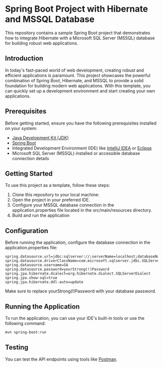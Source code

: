 # Spring Boot Project with Hibernate and MSSQL Database

This repository contains a sample Spring Boot project that demonstrates how to integrate Hibernate with a Microsoft SQL Server (MSSQL) database for building robust web applications.

## Introduction

In today's fast-paced world of web development, creating robust and efficient applications is paramount. This project showcases the powerful combination of Spring Boot, Hibernate, and MSSQL to provide a solid foundation for building modern web applications. With this template, you can quickly set up a development environment and start creating your own applications.

## Prerequisites

Before getting started, ensure you have the following prerequisites installed on your system:

- [Java Development Kit (JDK)](https://www.oracle.com/java/technologies/javase-downloads.html)
- [Spring Boot](https://spring.io/projects/spring-boot)
- Integrated Development Environment (IDE) like [IntelliJ IDEA](https://www.jetbrains.com/idea/) or [Eclipse](https://www.eclipse.org/)
- Microsoft SQL Server (MSSQL) installed or accessible database connection details

## Getting Started

To use this project as a template, follow these steps:

1. Clone this repository to your local machine:
2. Open the project in your preferred IDE. 
3. Configure your MSSQL database connection in the application.properties file located in the src/main/resources directory. 
4. Build and run the application

## Configuration
Before running the application, configure the database connection in the application.properties file:
```properties
spring.datasource.url=jdbc:sqlserver://;serverName=localhost;databaseName=booksdb;encrypt=true;trustServerCertificate=true;
spring.datasource.driverClassName=com.microsoft.sqlserver.jdbc.SQLServerDriver
spring.datasource.username=SA
spring.datasource.password=yourStrong(!)Password
spring.jpa.hibernate.dialect=org.hibernate.dialect.SQLServerDialect
spring.jpa.show-sql=true
spring.jpa.hibernate.ddl-auto=update
```
Make sure to replace yourStrong(!)Password with your database password.

## Running the Application
To run the application, you can use your IDE's built-in tools or use the following command:
```bash
mvn spring-boot:run
```
## Testing
You can test the API endpoints using tools like [Postman](https://www.postman.com/).
